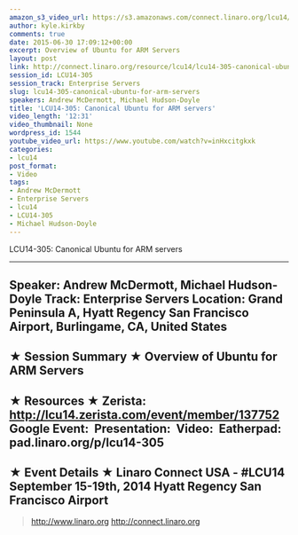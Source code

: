 ```yaml
---
amazon_s3_video_url: https://s3.amazonaws.com/connect.linaro.org/lcu14/videos/09-17-Wednesday/LCU14-305-+Canonical+Ubuntu+for+ARM+servers.mp4
author: kyle.kirkby
comments: true
date: 2015-06-30 17:09:12+00:00
excerpt: Overview of Ubuntu for ARM Servers
layout: post
link: http://connect.linaro.org/resource/lcu14/lcu14-305-canonical-ubuntu-for-arm-servers/
session_id: LCU14-305
session_track: Enterprise Servers
slug: lcu14-305-canonical-ubuntu-for-arm-servers
speakers: Andrew McDermott, Michael Hudson-Doyle
title: 'LCU14-305: Canonical Ubuntu for ARM servers'
video_length: '12:31'
video_thumbnail: None
wordpress_id: 1544
youtube_video_url: https://www.youtube.com/watch?v=inHxcitgkxk
categories:
- lcu14
post_format:
- Video
tags:
- Andrew McDermott
- Enterprise Servers
- lcu14
- LCU14-305
- Michael Hudson-Doyle
---
```


LCU14-305: Canonical Ubuntu for ARM servers

---------------------------------------------------

Speaker: Andrew McDermott, Michael Hudson-Doyle
Track: Enterprise Servers
Location: Grand Peninsula A, Hyatt Regency San Francisco Airport, Burlingame, CA, United States
---------------------------------------------------

★ Session Summary ★
Overview of Ubuntu for ARM Servers
---------------------------------------------------

★ Resources ★
Zerista: http://lcu14.zerista.com/event/member/137752
Google Event: 
Presentation: 
Video: 
Eatherpad: pad.linaro.org/p/lcu14-305
---------------------------------------------------

★ Event Details ★
Linaro Connect USA - #LCU14
September 15-19th, 2014
Hyatt Regency San Francisco Airport
---------------------------------------------------

> http://www.linaro.org
> http://connect.linaro.org
